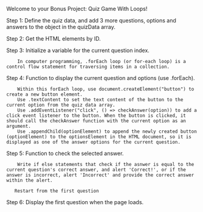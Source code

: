 Welcome to your Bonus Project: Quiz Game With Loops!

Step 1: Define the quiz data, and add 3 more questions, options and answers to the object in the quizData array.

Step 2: Get the HTML elements by ID.

Step 3: Initialize a variable for the current question index.
  
        In computer programming, .forEach loop (or for-each loop) is a control flow statement for traversing items in a collection.

Step 4: Function to display the current question and options (use .forEach).

        Within this forEach loop, use document.createElement("button") to create a new button element.
        Use .textContent to set the text content of the button to the current option from the quiz data array.
        Use .addEventListener("click", () => checkAnswer(option)) to add a click event listener to the button. When the button is clicked, it should call the checkAnswer function with the current option as an argument.
        Use .appendChild(optionElement) to append the newly created button (optionElement) to the optionsElement in the HTML document, so it is displayed as one of the answer options for the current question.

Step 5: Function to check the selected answer.

        Write if else statements that check if the asnwer is equal to the current question's correct answer, and alert 'Correct!', or if the answer is incorrect, alert 'Incorrect' and provide the correct answer within the alert.

       Restart from the first question

Step 6: Display the first question when the page loads.
